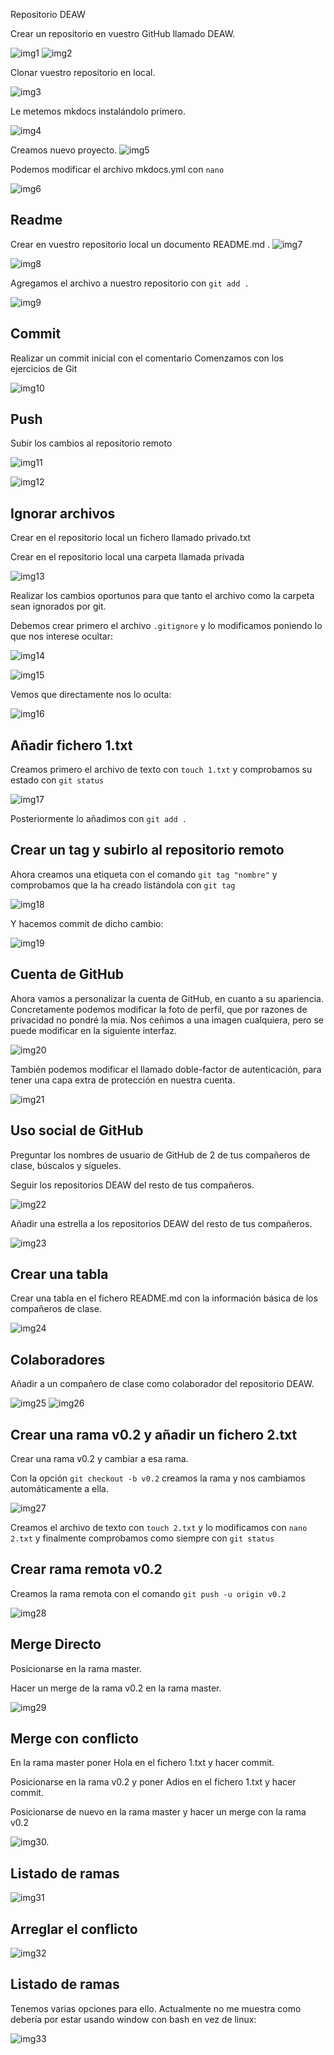 Repositorio DEAW

Crear un repositorio en vuestro GitHub llamado DEAW.

![img1](./screenshots/1.jpg)
![img2](./screenshots/2.jpg)

Clonar vuestro repositorio en local.

![img3](./screenshots/3.jpg)

Le metemos mkdocs instalándolo primero.

![img4](./screenshots/4.jpg)

Creamos nuevo proyecto.
![img5](./screenshots/5.jpg)

Podemos modificar el archivo mkdocs.yml con ```nano```

![img6](./screenshots/6.jpg)


## Readme

Crear en vuestro repositorio local un documento README.md
.
![img7](./screenshots/7.jpg)

![img8](./screenshots/8.jpg)

Agregamos el archivo a nuestro repositorio con ```git add .```

![img9](./screenshots/9.jpg)

## Commit
Realizar un commit inicial con el comentario Comenzamos con los ejercicios de Git

![img10](./screenshots/10.jpg)

## Push
Subir los cambios al repositorio remoto

![img11](./screenshots/11.jpg)

![img12](./screenshots/12.jpg)

## Ignorar archivos
Crear en el repositorio local un fichero llamado privado.txt

Crear en el repositorio local una carpeta llamada privada

![img13](./screenshots/13.jpg)

Realizar los cambios oportunos para que tanto el archivo como la carpeta sean ignorados por git. 

Debemos crear primero el archivo ```.gitignore``` y lo modificamos poniendo lo que nos interese ocultar:

![img14](./screenshots/14.jpg)

![img15](./screenshots/15.jpg)

Vemos que directamente nos lo oculta: 

![img16](./screenshots/16.jpg)

## Añadir fichero 1.txt
Creamos primero el archivo de texto con ```touch 1.txt``` y comprobamos su estado con ```git status```

![img17](./screenshots/17.jpg)

Posteriormente lo añadimos con ```git add .```

## Crear un tag y subirlo al repositorio remoto

Ahora creamos una etiqueta con el comando ```git tag "nombre"``` y comprobamos que la ha creado listándola con ```git tag```

![img18](./screenshots/18.jpg)

Y hacemos commit de dicho cambio: 

![img19](./screenshots/19.jpg)

## Cuenta de GitHub
Ahora vamos a personalizar la cuenta de GitHub, en cuanto a su apariencia. Concretamente podemos modificar la foto de perfil, que por razones de privacidad no pondré la mía. Nos ceñimos a una imagen cualquiera, pero se puede modificar en la siguiente interfaz.

![img20](./screenshots/20.jpg)

También podemos modificar el llamado doble-factor de autenticación, para tener una capa extra de protección en nuestra cuenta.

![img21](./screenshots/21.jpg)

## Uso social de GitHub

Preguntar los nombres de usuario de GitHub de 2 de tus compañeros de clase, búscalos y sígueles.

Seguir los repositorios DEAW del resto de tus compañeros.

![img22](./screenshots/22.jpg)

Añadir una estrella a los repositorios DEAW del resto de tus compañeros.

![img23](./screenshots/23.jpg)

## Crear una tabla
Crear una tabla en el fichero README.md con la información básica de los compañeros de clase.

![img24](./screenshots/24.jpg)

## Colaboradores

Añadir a un compañero de clase como colaborador del repositorio DEAW.

![img25](./screenshots/25.jpg)
![img26](./screenshots/26.jpg)

## Crear una rama v0.2 y añadir un fichero 2.txt

Crear una rama v0.2 y cambiar a esa rama.

Con la opción ```git checkout -b v0.2``` creamos la rama y nos cambiamos automáticamente a ella.

![img27](./screenshots/27.jpg)

Creamos el archivo de texto con ```touch 2.txt``` y lo modificamos con ```nano 2.txt``` y finalmente comprobamos como siempre con ```git status```

## Crear rama remota v0.2

Creamos la rama remota con el comando ```git push -u origin v0.2```

![img28](./screenshots/28.jpg)

## Merge Directo

Posicionarse en la rama master.

Hacer un merge de la rama v0.2 en la rama master.

![img29](./screenshots/29.jpg)

## Merge con conflicto

En la rama master poner Hola en el fichero 1.txt y hacer commit.

Posicionarse en la rama v0.2 y poner Adios en el fichero 1.txt y hacer commit.

Posicionarse de nuevo en la rama master y hacer un merge con la rama v0.2

![img30.](./screenshots/30.jpg)

## Listado de ramas

![img31](./screenshots/31.jpg)

## Arreglar el conflicto

![img32](./screenshots/32.jpg)

## Listado de ramas

Tenemos varias opciones para ello. Actualmente no me muestra como debería por estar usando window con bash en vez de linux:

![img33](./screenshots/33.jpg)
